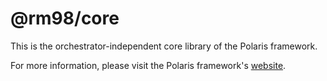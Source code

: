# @rm98/core

This is the orchestrator-independent core library of the Polaris framework.

For more information, please visit the Polaris framework's [website](https://polaris-slo-cloud.github.io).
